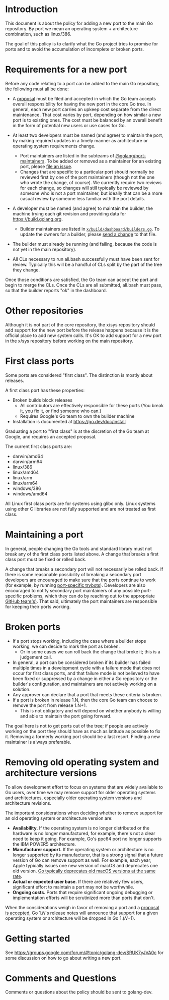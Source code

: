 # Introduction

This document is about the policy for adding a new port to the main Go repository. By port we mean an operating system + architecture combination, such as linux/386.

The goal of this policy is to clarify what the Go project tries to promise for ports and to avoid the accumulation of incomplete or broken ports.

# Requirements for a new port

Before any code relating to a port can be added to the main Go repository, the following must all be done:

  * A [proposal](https://go.dev/s/proposal) must be filed and accepted in which the Go team accepts overall responsibility for having the new port in the core Go tree. In general, each new port carries an upkeep cost separate from the direct maintenance. That cost varies by port, depending on how similar a new port is to existing ones. The cost must be balanced by an overall benefit in the form of potential new users or use cases for Go.

  * At least two developers must be named (and agree) to maintain the port, by making required updates in a timely manner as architecture or operating system requirements change.
      * Port maintainers are listed in the subteams of [@golang/port-maintainers](https://github.com/orgs/golang/teams/port-maintainers). To be added or removed as a maintainer for an existing port, please [file an issue](https://go.dev/issue/new).
      * Changes that are specific to a particular port should normally be reviewed first by one of the port maintainers (though not the one who wrote the change, of course).  We currently require two reviews for each change, so changes will still typically be reviewed by someone who is not a port maintainer, but ideally that can be a more casual review by someone less familiar with the port details.

  * A developer must be named (and agree) to maintain the builder, the machine trying each git revision and providing data for https://build.golang.org.
      * Builder maintainers are listed in [`x/build/dashboard/builders.go`](https://cs.opensource.google/go/x/build/+/master:dashboard/builders.go). To update the owners for a builder, please [send a change](https://go.dev/doc/contribute) to that file.

  * The builder must already be running (and failing, because the code is not yet in the main repository).

  * All CLs necessary to run all.bash successfully must have been sent for review. Typically this will be a handful of CLs split by the part of the tree they change.

Once those conditions are satisfied, the Go team can accept the port and begin to merge the CLs. Once the CLs are all submitted, all.bash must pass, so that the builder reports "ok" in the dashboard.

# Other repositories

Although it is not part of the core repository, the x/sys repository should add support for the new port before the release happens because it is the official place to add new system calls.  It's OK to add support for a new port in the x/sys repository before working on the main repository.

# First class ports

Some ports are considered "first class". The distinction is mostly about releases.

A first class port has these properties:

  * Broken builds block releases
    * All contributors are effectively responsible for these ports (You break it, you fix it, or find someone who can.)
    * Requires Google's Go team to own the builder machine
  * Installation is documented at https://go.dev/doc/install

Graduating a port to "first class" is at the discretion of the Go team at Google,
and requires an accepted proposal.

The current first class ports are:

* darwin/amd64
* darwin/arm64
* linux/386
* linux/amd64
* linux/arm
* linux/arm64
* windows/386
* windows/amd64

All Linux first class ports are for systems using glibc only.  Linux systems using other C libraries are not fully supported and are not treated as first class.

# Maintaining a port

In general, people changing the Go tools and standard library must not break any of the first class ports listed above.  A change that breaks a first class port must be fixed or rolled back.

A change that breaks a secondary port will not necessarily be rolled back.  If there is some reasonable possibility of breaking a secondary port developers are encouraged to make sure that the ports continue to work (for example, by running [port-specific trybots](https://go.dev/wiki/Slowbots)).  Developers are also encouraged to notify secondary port maintainers of any possible port-specific problems, which they can do by reaching out to the appropriate [GitHub team(s)](https://github.com/orgs/golang/teams/port-maintainers/teams).  That said, ultimately the port maintainers are responsible for keeping their ports working.

# Broken ports

* If a port stops working, including the case where a builder stops working, we can decide to mark the port as broken.
  * Or in some cases we can roll back the change that broke it; this is a judgement call.
* In general, a port can be considered broken if its builder has failed multiple times in a development cycle with a failure mode that does not occur for first class ports, and that failure mode is not believed to have been fixed or suppressed by a change in either a Go repository or the builder's configuration, and maintainers are not actively working on a solution.
* Any approver can declare that a port that meets these criteria is broken.
* If a port is broken in release 1.N, then the core Go team can choose to remove the port from release 1.N+1.
  * This is not obligatory and will depend on whether anybody is willing and able to maintain the port going forward.

The goal here is not to get ports out of the tree; if people are actively working on the port they should have as much as latitude as possible to fix it.  Removing a formerly working port should be a last resort.  Finding a new maintainer is always preferable.

# Removing old operating system and architecture versions

To allow development effort to focus on systems that are widely available to Go users, 
over time we may remove support for older operating systems and architectures, 
especially older operating system versions and architecture revisions.

The important considerations when deciding whether to remove support for an old operating system or architecture version are:

 - **Availability.** If the operating system is no longer distributed or the hardware is no longer manufactured, for example, there's not a clear need to keep it going. For example, Go's ppc64 port no longer supports the IBM POWER5 architecture.
 - **Manufacturer support.** If the operating system or architecture is no longer supported by its manufacturer, that is a strong signal that a future version of Go can remove support as well. For example, each year, Apple typically issues one new version of macOS and deprecates one old version. [Go typically deprecates old macOS versions at the same rate](https://github.com/golang/go/issues/23011#issuecomment-738395341).
 - **Actual or expected user base.** If there are relatively few users, significant effort to maintain a port may not be worthwhile.
 - **Ongoing costs.** Ports that require significant ongoing debugging or implementation efforts will be scrutinized more than ports that don't.

When the considerations weigh in favor of removing a port and a [proposal is accepted](https://go.dev/s/proposal-process), Go 1._N_'s release notes will announce that support for a given operating system or architecture will be dropped in Go 1.(_N_+1).


# Getting started

See https://groups.google.com/forum/#!topic/golang-dev/SRUK7yJVA0c for some discussion on how to go about writing a new port.

# Comments and Questions

Comments or questions about the policy should be sent to golang-dev.